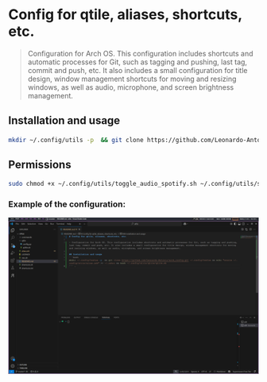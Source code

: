 # Config for qtile, aliases, shortcuts, etc.

> Configuration for Arch OS. This configuration includes shortcuts and automatic processes for Git, such as tagging and pushing, last tag, commit and push, etc. It also includes a small configuration for title design, window management shortcuts for moving and resizing windows, as well as audio, microphone, and screen brightness management.

## Installation and usage
```bash
mkdir ~/.config/utils -p  && git clone https://github.com/Leonardo-Antonio/arch_config.git ~/.config/utils && echo "source ~/.config/utils/alias.zsh" >> ~/.zshrc && bash ~/.config/utils/qtile/qtile.sh
```

## Permissions
```bash
sudo chmod +x ~/.config/utils/toggle_audio_spotify.sh ~/.config/utils/share_screen_mobile.sh ~/.config/utils/control_audio_spotify.sh
```

### Example of the configuration:
![qtile](./image.png)